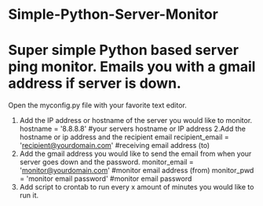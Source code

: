 Simple-Python-Server-Monitor
============================

Super simple Python based server ping monitor. Emails you with a gmail address if server is down.
============================

Open the myconfig.py file with your favorite text editor.

1. Add the IP address or hostname of the server you would like to monitor.
  hostname = '8.8.8.8'  #your servers hostname or IP address
2.Add the hostname or ip address and the recipient email 
  recipient_email = 'recipient@yourdomain.com' #receiving email address (to)  
3. Add the gmail address you would like to send the email from when your server goes down and the password.
  monitor_email = 'monitor@yourdomain.com' #monitor email address (from)
  monitor_pwd = 'monitor email password' #monitor email password
4. Add script to crontab to run every x amount of minutes you would like to run it.


